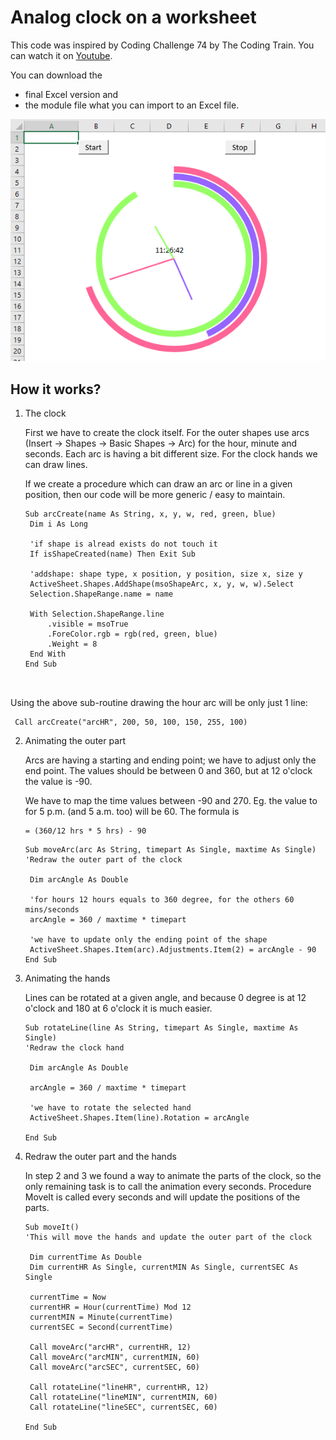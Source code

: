# Analog clock on a worksheet

This code was inspired by Coding Challenge 74 by The Coding Train. You can watch it on [Youtube](https://www.youtube.com/watch?v=E4RyStef-gY&t=685s).

You can download the
 - final Excel version and
 - the module file what you can import to an Excel file.

![Clock](https://github.com/viszi/codes/blob/master/Excel/Fun/002_Clock/images/001_Clock.png)

## How it works?

1. The clock
   
   First we have to create the clock itself. For the outer shapes use arcs (Insert -> Shapes -> Basic Shapes -> Arc) for the hour, minute and seconds.
Each arc is having a bit different size. 
   For the clock hands we can draw lines.
   
   If we create a procedure which can draw an arc or line in a given position, then our code will be more generic / easy to maintain.
   
   ```
   Sub arcCreate(name As String, x, y, w, red, green, blue)
    Dim i As Long

    'if shape is alread exists do not touch it
    If isShapeCreated(name) Then Exit Sub

    'addshape: shape type, x position, y position, size x, size y
    ActiveSheet.Shapes.AddShape(msoShapeArc, x, y, w, w).Select
    Selection.ShapeRange.name = name

    With Selection.ShapeRange.line
        .visible = msoTrue
        .ForeColor.rgb = rgb(red, green, blue)
        .Weight = 8
    End With
   End Sub

  
  Using the above sub-routine drawing the hour arc will be only just 1 line:
  
   ```
    Call arcCreate("arcHR", 200, 50, 100, 150, 255, 100)
   ```

2. Animating the outer part

   Arcs are having a starting and ending point; we have to adjust only the end point. The values should be between 0 and 360, but at 12 o'clock the value is -90.
   
   We have to map the time values between -90 and 270. Eg. the value to for 5 p.m. (and 5 a.m. too) will be 60. The formula is
   
   ```
   = (360/12 hrs * 5 hrs) - 90
   ```
   
   ```
   Sub moveArc(arc As String, timepart As Single, maxtime As Single)
   'Redraw the outer part of the clock
   
    Dim arcAngle As Double

    'for hours 12 hours equals to 360 degree, for the others 60 mins/seconds
    arcAngle = 360 / maxtime * timepart
    
    'we have to update only the ending point of the shape
    ActiveSheet.Shapes.Item(arc).Adjustments.Item(2) = arcAngle - 90
   End Sub
   ```

3. Animating the hands

   Lines can be rotated at a given angle, and because 0 degree is at 12 o'clock and 180 at 6 o'clock it is much easier.

   ```
   Sub rotateLine(line As String, timepart As Single, maxtime As Single)
   'Redraw the clock hand

    Dim arcAngle As Double

    arcAngle = 360 / maxtime * timepart

    'we have to rotate the selected hand
    ActiveSheet.Shapes.Item(line).Rotation = arcAngle

   End Sub
   ```
   
4. Redraw the outer part and the hands

   In step 2 and 3 we found a way to animate the parts of the clock, so the only remaining task is to call the animation every seconds.
   Procedure MoveIt is called every seconds and will update the positions of the parts.
   
   ```
   Sub moveIt()
   'This will move the hands and update the outer part of the clock

    Dim currentTime As Double
    Dim currentHR As Single, currentMIN As Single, currentSEC As Single

    currentTime = Now
    currentHR = Hour(currentTime) Mod 12
    currentMIN = Minute(currentTime)
    currentSEC = Second(currentTime)

    Call moveArc("arcHR", currentHR, 12)
    Call moveArc("arcMIN", currentMIN, 60)
    Call moveArc("arcSEC", currentSEC, 60)

    Call rotateLine("lineHR", currentHR, 12)
    Call rotateLine("lineMIN", currentMIN, 60)
    Call rotateLine("lineSEC", currentSEC, 60)

   End Sub
